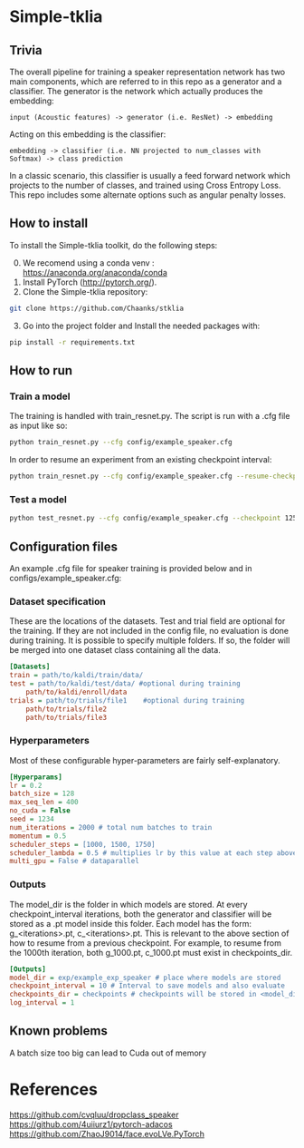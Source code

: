 # Simple-tklia

## Trivia

The overall pipeline for training a speaker representation network has two main components, which are referred to in this repo as a generator and a classifier. The generator is the network which actually produces the embedding:

`input (Acoustic features) -> generator (i.e. ResNet) -> embedding`  

Acting on this embedding is the classifier:

`embedding -> classifier (i.e. NN projected to num_classes with Softmax) -> class prediction`

In a classic scenario, this classifier is usually a feed forward network which projects to the number of classes, and trained using Cross Entropy Loss. This repo includes some alternate options such as angular penalty losses.

## How to install
To install the Simple-tklia toolkit, do the following steps:

0. We recomend using a conda venv : https://anaconda.org/anaconda/conda
1. Install PyTorch (http://pytorch.org/).
2. Clone the Simple-tklia repository:
```sh
git clone https://github.com/Chaanks/stklia
```
3.  Go into the project folder and Install the needed packages with:
```sh
pip install -r requirements.txt
```

## How to run
### Train a model
The training is handled with train_resnet.py. The script is run with a .cfg file as input like so:

```sh
python train_resnet.py --cfg config/example_speaker.cfg
```

In order to resume an experiment from an existing checkpoint interval:

```sh
python train_resnet.py --cfg config/example_speaker.cfg --resume-checkpoint 1000
```

### Test a model

```sh
python test_resnet.py --cfg config/example_speaker.cfg --checkpoint 1250
```

<!-- 
###  Extract X-Vectors

The extraction is handled within `extract_xvectors.py`. The script is run with a .cfg file as input like so:

```sh
python extract_xvectors.py --cfg config/example_speaker.cfg
``` 
-->

## Configuration files
An example .cfg file for speaker training is provided below and in configs/example_speaker.cfg:


### Dataset specification

These are the locations of the datasets. Test and trial field are optional for the training. If they are not included in the config file, no evaluation is done during training.
It is possible to specify multiple folders. If so, the folder will be merged into one dataset class containing all the data.

```ini
[Datasets]
train = path/to/kaldi/train/data/
test = path/to/kaldi/test/data/ #optional during training
    path/to/kaldi/enroll/data
trials = path/to/trials/file1    #optional during training 
    path/to/trials/file2
    path/to/trials/file3
```

### Hyperparameters

Most of these configurable hyper-parameters are fairly self-explanatory.

```ini
[Hyperparams]
lr = 0.2
batch_size = 128
max_seq_len = 400
no_cuda = False
seed = 1234
num_iterations = 2000 # total num batches to train
momentum = 0.5
scheduler_steps = [1000, 1500, 1750]
scheduler_lambda = 0.5 # multiplies lr by this value at each step above
multi_gpu = False # dataparallel
```

### Outputs


The model_dir is the folder in which models are stored. At every checkpoint_interval iterations, both the generator and classifier will be stored as a .pt model inside this folder. Each model has the form: g_\<iterations\>.pt, c_\<iterations\>.pt. This is relevant to the above section of how to resume from a previous checkpoint. For example, to resume from the 1000th iteration, both g_1000.pt, c_1000.pt must exist in checkpoints_dir.

```ini
[Outputs]
model_dir = exp/example_exp_speaker # place where models are stored
checkpoint_interval = 10 # Interval to save models and also evaluate
checkpoints_dir = checkpoints # checkpoints will be stored in <model_dir>/<checkpoints_dir>/
log_interval = 1 
```

## Known problems

A batch size too big can lead to Cuda out of memory

# References
https://github.com/cvqluu/dropclass_speaker  
https://github.com/4uiiurz1/pytorch-adacos  
https://github.com/ZhaoJ9014/face.evoLVe.PyTorch  
